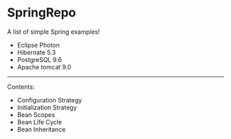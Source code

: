 # SpringRepo

A list of simple Spring examples!

- Eclipse Photon
- Hibernate 5.3
- PostgreSQL 9.6
- Apache tomcat 9.0
________________________________________

Contents:
- Configuration Strategy
- Initialization Strategy
- Bean Scopes
- Bean Life Cycle
- Bean Inheritance
